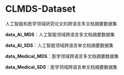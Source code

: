 # CLMDS-Dataset
人工智能和医学领域研究论文的跨语言多文档摘要数据集

**data_AI_MDS**：人工智能领域跨语言多文档摘要数据集

**data_AI_SDS**：人工智能领域跨语言单文档摘要数据集

**data_Medical_MDS**：医学领域跨语言多文档摘要数据集

**data_Medical_SDS**：医学领域跨语言单文档摘要数据集
